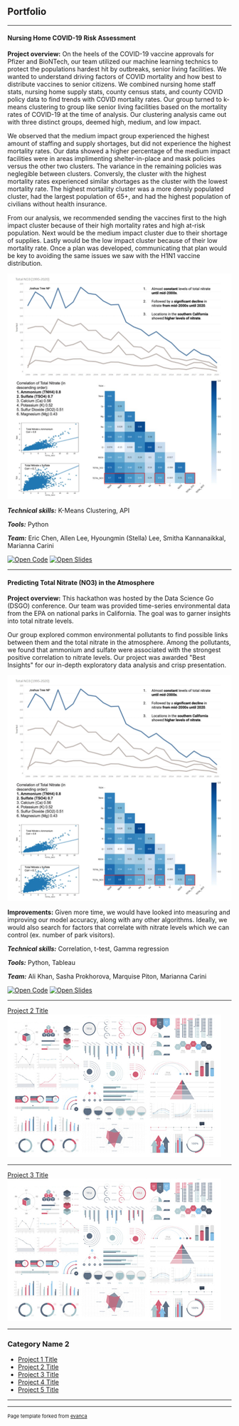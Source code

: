 ## Portfolio

---

#### Nursing Home COVID-19 Risk Assessment

**Project overview:** On the heels of the COVID-19 vaccine approvals for Pfizer and BioNTech, our team utilized our machine learning technics to protect the populations hardest hit by outbreaks, senior living facilities. We wanted to understand driving factors of COVID mortality and how best to distribute vaccines to senior citizens. We combined nursing home staff stats, nursing home supply stats, county census stats, and county COVID policy data to find trends with COVID mortality rates. Our group turned to k-means clustering to group like senior living facilities based on the mortality rates of COVID-19 at the time of analysis. Our clustering analysis came out with three distinct groups, deemed high, medium, and low impact. 

We observed that the medium impact group experienced the highest amount of staffing and supply shortages, but did not experience the highest mortality rates. Our data showed a higher percentage of the medium impact facilities were in areas implimenting shelter-in-place and mask policies versus the other two clusters. The variance in the remaining policies was neglegible between clusters. Conversly, the cluster with the highest mortality rates experienced similar shortages as the cluster with the lowest mortality rate. The highest mortaility cluster was a more densly populated cluster, had the largest population of 65+, and had the highest population of civilians without health insurance.

From our analysis, we recommended sending the vaccines first to the high impact cluster because of their high mortality rates and high at-risk population. Next would be the medium impact cluster due to their shortage of supplies. Lastly would be the low impact cluster because of their low mortality rate. Once a plan was developed, communicating that plan would be key to avoiding the same issues we saw with the H1N1 vaccine distribution.

<img src="images/nitrate_img3.png?raw=true"/>

***Technical skills:*** K-Means Clustering, API

***Tools:*** Python

***Team:*** Eric Chen, Allen Lee, Hyoungmin (Stella) Lee, Smitha Kannanaikkal, Marianna Carini


[![Open Code](https://img.shields.io/badge/Jupyter-Open_Files-red?logo=Jupyter)](projects/nitrate_pred)
[![Open Slides](https://img.shields.io/badge/GitHub-View_Slides-red?logo=GitHub)](docs/nitrate_pred_slides.pdf)

---

#### Predicting Total Nitrate (NO3) in the Atmosphere

**Project overview:** This hackathon was hosted by the Data Science Go (DSGO) conference. Our team was provided time-series environmental data from the EPA on national parks in California. The goal was to garner insights into total nitrate levels.

Our group explored common environmental pollutants to find possible links between them and the total nitrate in the atmosphere. Among the pollutants, we found that ammonium and sulfate were associated with the strongest positive correlation to nitrate levels. Our project was awarded "Best Insights" for our in-depth exploratory data analysis and crisp presentation.

<img src="images/nitrate_img3.png?raw=true"/>


**Improvements:** Given more time, we would have looked into measuring and improving our model accuracy, along with any other algorithms. Ideally, we would also search for factors that correlate with nitrate levels which we can control (ex. number of park visitors).

***Technical skills:*** Correlation, t-test, Gamma regression

***Tools:*** Python, Tableau

***Team:*** Ali Khan, Sasha Prokhorova, Marquise Piton, Marianna Carini


[![Open Code](https://img.shields.io/badge/Jupyter-Open_Files-red?logo=Jupyter)](projects/nitrate_pred)
[![Open Slides](https://img.shields.io/badge/GitHub-View_Slides-red?logo=GitHub)](docs/nitrate_pred_slides.pdf)

---
[Project 2 Title](/pdf/sample_presentation.pdf)
<img src="images/dummy_thumbnail.jpg?raw=true"/>

---
[Project 3 Title](http://example.com/)
<img src="images/dummy_thumbnail.jpg?raw=true"/>

---

### Category Name 2

- [Project 1 Title](http://example.com/)
- [Project 2 Title](http://example.com/)
- [Project 3 Title](http://example.com/)
- [Project 4 Title](http://example.com/)
- [Project 5 Title](http://example.com/)

---




---
<p style="font-size:11px">Page template forked from <a href="https://github.com/evanca/quick-portfolio">evanca</a></p>
<!-- Remove above link if you don't want to attibute -->
